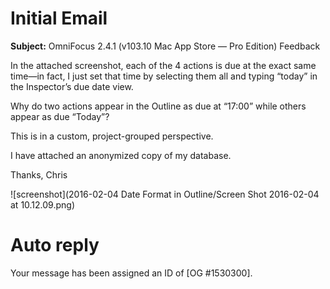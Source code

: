 # Initial Email

**Subject:** OmniFocus 2.4.1 (v103.10 Mac App Store — Pro Edition) Feedback

In the attached screenshot, each of the 4 actions is due at the exact same time—in fact, I just set that time by selecting them all and typing “today” in the Inspector’s due date view.

Why do two actions appear in the Outline as due at “17:00” while others appear as due “Today”?

This is in a custom, project-grouped perspective.

I have attached an anonymized copy of my database.

Thanks,
Chris

![screenshot](2016-02-04 Date Format in Outline/Screen Shot 2016-02-04 at 10.12.09.png)

# Auto reply

Your message has been assigned an ID of [OG #1530300].
